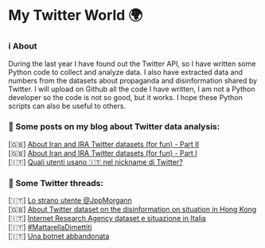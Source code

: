 # My Twitter World 🌍

### ℹ️ About

During the last year I have found out the Twitter API, so I have written some Python code to collect and analyze data. I also have extracted data and numbers from the datasets about propaganda and disinformation shared by Twitter. I will upload on Github all the code I have written, I am not a Python developer so the code is not so good, but it works. I hope these Python scripts can also be useful to others.

### 🔗 Some posts on my blog about Twitter data analysis:

[🇬🇧] [About Iran and IRA Twitter datasets (for fun\) - Part II](https://www.gubello.me/blog/about-iran-and-ira-twitter-datasets-for-fun-part-two/)<br/>
[🇬🇧] [About Iran and IRA Twitter datasets (for fun\) - Part I](https://www.gubello.me/blog/about-iran-and-ira-twitter-datasets-for-fun-part-one/)<br/>
[🇮🇹] [Quali utenti usano 🇮🇹 nel nickname di Twitter?](https://www.gubello.me/blog/quali-utenti-usano-bandiera-ita-nel-nickname-di-twitter/)

### 🔗 Some Twitter threads:

[🇮🇹] [Lo strano utente @JppMorgann](https://threadreaderapp.com/thread/1166660678222045184.html)<br/>
[🇬🇧] [About Twitter dataset on the disinformation on situation in Hong Kong](https://threadreaderapp.com/thread/1164081670573760513.html)<br/>
[🇮🇹] [Internet Research Agency dataset e situazione in Italia](https://threadreaderapp.com/thread/1158091743050522626.html)<br/>
[🇮🇹] [#MattarellaDimettiti](https://threadreaderapp.com/thread/1150050028863594496.html)<br/>
[🇮🇹] [Una botnet abbandonata](https://threadreaderapp.com/thread)
